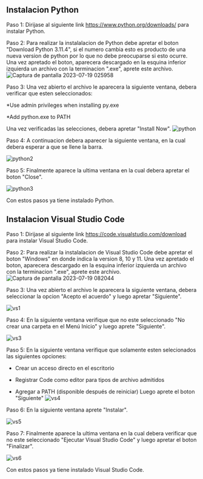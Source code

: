 ## Instalacion Python

Paso 1: Dirijase al siguiente link https://www.python.org/downloads/ para instalar Python. 

Paso 2: Para realizar la instalalacion de Python debe apretar el boton "Download Python 3.11.4", si el numero cambia esto es producto de una nueva version de python por lo que no debe preocuparse si esto ocurre. Una vez apretado el boton, aparecera descargado en la esquina inferior izquierda un archivo con la terminacion ".exe", aprete este archivo.
![Captura de pantalla 2023-07-19 025958](https://github.com/OmarAEM/Scian_Drplets_Omar_Final/assets/115668053/78e4909e-1bb8-40d9-b89b-f6fd47512238)


Paso 3: Una vez abierto el archivo le aparecera la siguiente ventana, debera verificar que esten seleccionados:

*Use admin privileges when installing py.exe

*Add python.exe to PATH

Una vez verificadas las selecciones, debera apretar "Install Now".
![python](https://github.com/OmarAEM/Scian_Drplets_Omar_Final/assets/115668053/a9d341f3-018c-4af8-bd10-a0c723dc0996)


Paso 4: A continuacion debera aparecer la siguiente ventana, en la cual debera esperar a que se llene la barra.

![python2](https://github.com/OmarAEM/Scian_Drplets_Omar_Final/assets/115668053/e63d58ce-ccba-4b10-91c0-9ea57c890b30)


Paso 5: Finalmente aparece la ultima ventana en la cual debera apretar el boton "Close".

![python3](https://github.com/OmarAEM/Scian_Drplets_Omar_Final/assets/115668053/b2937702-868f-4bfa-b541-b1a5446d19e1)


Con estos pasos ya tiene instalado Python.

## Instalacion Visual Studio Code

Paso 1: Dirijase al siguiente link https://code.visualstudio.com/download para instalar Visual Studio Code.

Paso 2: Para realizar la instalalacion de Visual Studio Code debe apretar el boton "Windows" en donde indica la version 8, 10 y 11. Una vez apretado el boton, aparecera descargado en la esquina inferior izquierda un archivo con la terminacion ".exe", aprete este archivo.
![Captura de pantalla 2023-07-19 082044](https://github.com/OmarAEM/Scian_Drplets_Omar_Final/assets/115668053/9ed1f233-a74b-42ed-b8bd-5eaed2aa59f8)

Paso 3: Una vez abierto el archivo le aparecera la siguiente ventana, debera seleccionar la opcion "Acepto el acuerdo" y luego apretar "Siguiente".

![vs1](https://github.com/OmarAEM/Scian_Drplets_Omar_Final/assets/115668053/bdd78bb4-76c3-409a-8e7c-17f51a0bd023)


Paso 4: En la siguiente ventana verifique que no este seleccionado "No crear una carpeta en el Menú Inicio" y luego aprete "Siguiente".

![vs3](https://github.com/OmarAEM/Scian_Drplets_Omar_Final/assets/115668053/c7a8e177-e6de-4f82-afc5-79dcdfdae6e7)


Paso 5: En la siguiente ventana verifique que solamente esten selecionados las siguientes opciones:

* Crear un acceso directo en el escritorio

* Registrar Code como editor para tipos de archivo admitidos

* Agregar a PATH (disponible después de reiniciar)
Luego aprete el boton "Siguiente"
![vs4](https://github.com/OmarAEM/Scian_Drplets_Omar_Final/assets/115668053/6f4b9769-201c-4380-982e-686a92fe176a)


Paso 6: En la siguiente ventana aprete "Instalar".

![vs5](https://github.com/OmarAEM/Scian_Drplets_Omar_Final/assets/115668053/94cd620a-0043-4039-a503-cb889247315c)


Paso 7: Finalmente aparece la ultima ventana en la cual debera verificar que no este seleccionado "Ejecutar Visual Studio Code" y luego apretar el boton "Finalizar".

![vs6](https://github.com/OmarAEM/Scian_Drplets_Omar_Final/assets/115668053/a89e00c2-3520-4abf-b3c3-2b5d50a6294b)

Con estos pasos ya tiene instalado Visual Studio Code.
